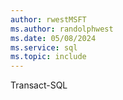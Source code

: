 ```yaml
---
author: rwestMSFT
ms.author: randolphwest
ms.date: 05/08/2024
ms.service: sql
ms.topic: include
---
```

 Transact-SQL 